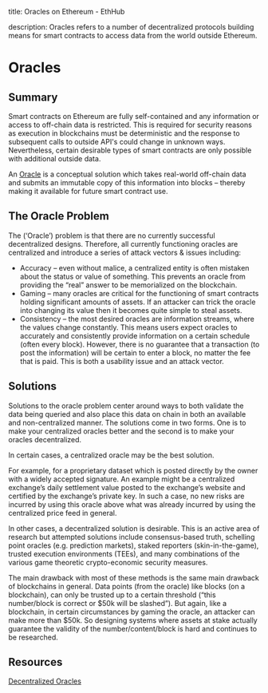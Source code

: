 title: Oracles on Ethereum - EthHub

description: Oracles refers to a number of decentralized protocols building means for smart contracts to access data from the world outside Ethereum.

# Oracles

## Summary

Smart contracts on Ethereum are fully self-contained and any information or access to off-chain data is restricted. This is required for security reasons as execution in blockchains must be deterministic and the response to subsequent calls to outside API's could change in unknown ways. Nevertheless, certain desirable types of smart contracts are only possible with additional outside data.

An [Oracle](https://ethereum.stackexchange.com/questions/85178/what-is-a-blockchain-oracle) is a conceptual solution which takes real-world off-chain data and submits an immutable copy of this information into blocks – thereby making it available for future smart contract use.

## The Oracle Problem 

The (‘Oracle’) problem is that there are no currently successful decentralized designs. Therefore, all currently functioning oracles are centralized and introduce a series of attack vectors & issues including:

* Accuracy – even without malice, a centralized entity is often mistaken about the status or value of something. This prevents an oracle from providing the “real” answer to be memorialized on the blockchain.
* Gaming – many oracles are critical for the functioning of smart contracts holding significant amounts of assets. If an attacker can trick the oracle into changing its value then it becomes quite simple to steal assets.
* Consistency – the most desired oracles are information streams, where the values change constantly. This means users expect oracles to accurately and consistently provide information on a certain schedule (often every block). However, there is no guarantee that a transaction (to post the information) will be certain to enter a block, no matter the fee that is paid. This is both a usability issue and an attack vector.

## Solutions

Solutions to the oracle problem center around ways to both validate the data being queried and also place this data on chain in both an available and non-centralized manner. The solutions come in two forms. One is to make your centralized oracles better and the second is to make your oracles decentralized.

In certain cases, a centralized oracle may be the best solution. 

For example, for a proprietary dataset which is posted directly by the owner with a widely accepted signature. An example might be a centralized exchange’s daily settlement value posted to the exchange’s website and certified by the exchange’s private key. In such a case, no new risks are incurred by using this oracle above what was already incurred by using the centralized price feed in general.

In other cases, a decentralized solution is desirable. This is an active area of research but attempted solutions include consensus-based truth, schelling point oracles (e.g. prediction markets), staked reporters (skin-in-the-game), trusted execution environments (TEEs), and many combinations of the various game theoretic crypto-economic security measures.

The main drawback with most of these methods is the same main drawback of blockchains in general. Data points (from the oracle) like blocks (on a blockchain), can only be trusted up to a certain threshold (“this number/block is correct or $50k will be slashed”). But again, like a blockchain, in certain circumstances by gaming the oracle, an attacker can make more than $50k. So designing systems where assets at stake actually guarantee the validity of the number/content/block is hard and continues to be researched.

## Resources
[Decentralized Oracles](https://medium.com/fabric-ventures/decentralised-oracles-a-comprehensive-overview-d3168b9a8841)
